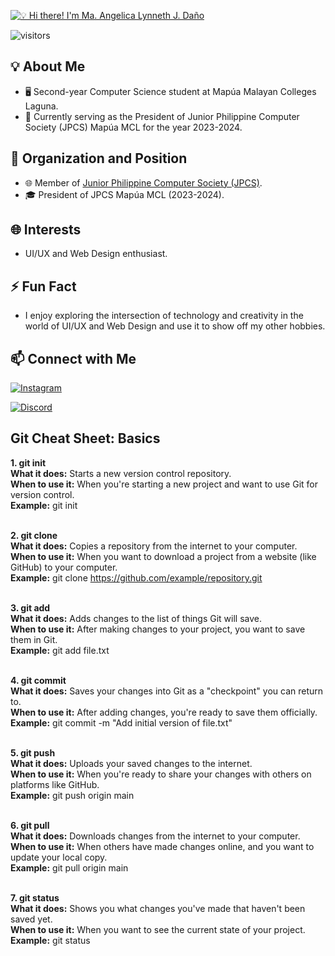 [<img src="https://media.giphy.com/media/v1.Y2lkPTc5MGI3NjExemFuZTNxMHB5cHVnZzZvb3drZDNqYXZ3dnlrZXg4c2tsdWJ0Mmh2biZlcD12MV9pbnRlcm5hbF9naWZfYnlfaWQmY3Q9Zw/46tGhizeUs4W4qtGR2/giphy.gif" alt="💡 Hi there! I'm Ma. Angelica Lynneth J. Daño" title="💡 Hi there! I'm Ma. Angelica Lynneth J. Daño"/>](https://github.com/MALJDano/MALJDano)

![visitors](https://vbr.wocr.tk/badge?page_id=MALJDano.MALJDano&color=00cf00)

## 💡 About Me
- 🖥 Second-year Computer Science student at Mapúa Malayan Colleges Laguna.
- 🏫 Currently serving as the President of Junior Philippine Computer Society (JPCS) Mapúa MCL for the year 2023-2024.

## 💼 Organization and Position
- 🌐 Member of [Junior Philippine Computer Society (JPCS)](https://www.facebook.com/jpcs.mmcl.official).
- 🎓 President of JPCS Mapúa MCL (2023-2024).

## 🌐 Interests
- UI/UX and Web Design enthusiast.

## ⚡ Fun Fact
- I enjoy exploring the intersection of technology and creativity in the world of UI/UX and Web Design and use it to show off my other hobbies.

## 📫 Connect with Me
   [![Instagram](https://img.shields.io/badge/Follow-kalatnigeli-E4405F?style=for-the-badge&logo=instagram)](https://www.instagram.com/kalatnigeli/) 

[![Discord](https://img.shields.io/badge/chat-Maybe.%235004-5865F2?style=for-the-badge&logo=discord)](https://discord.com/users/749889974656040984)

      

## Git Cheat Sheet: Basics
**1. git init** <br />
    __What it does:__ Starts a new version control repository.<br />
    __When to use it:__ When you're starting a new project and want to use Git for version control.<br />
    __Example:__ git init <br /><br />

**2. git clone**<br />
    __What it does:__ Copies a repository from the internet to your computer.<br />
    __When to use it:__ When you want to download a project from a website (like GitHub) to your computer.<br />
    __Example:__ git clone https://github.com/example/repository.git<br /><br />

**3. git add**<br />
    __What it does:__ Adds changes to the list of things Git will save.<br />
    __When to use it:__ After making changes to your project, you want to save them in Git.<br />
    __Example:__ git add file.txt<br /><br />

**4. git commit**<br />
    __What it does:__ Saves your changes into Git as a "checkpoint" you can return to.<br />
    __When to use it:__ After adding changes, you're ready to save them officially.<br />
    __Example:__ git commit -m "Add initial version of file.txt"<br /><br />

**5. git push**<br />
    __What it does:__ Uploads your saved changes to the internet.<br />
    __When to use it:__ When you're ready to share your changes with others on platforms like GitHub.<br />
    __Example:__ git push origin main<br /><br />

**6. git pull**<br />
    __What it does:__ Downloads changes from the internet to your computer.<br />
    __When to use it:__ When others have made changes online, and you want to update your local copy.<br />
    __Example:__ git pull origin main<br /><br />

**7. git status**<br />
    __What it does:__ Shows you what changes you've made that haven't been saved yet.<br />
    __When to use it:__ When you want to see the current state of your project.<br />
    __Example:__ git status<br /><br />